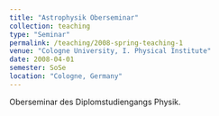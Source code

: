 ```yaml
---
title: "Astrophysik Oberseminar"
collection: teaching
type: "Seminar"
permalink: /teaching/2008-spring-teaching-1
venue: "Cologne University, I. Physical Institute"
date: 2008-04-01
semester: SoSe
location: "Cologne, Germany"
---
```


Oberseminar des Diplomstudiengangs Physik.
